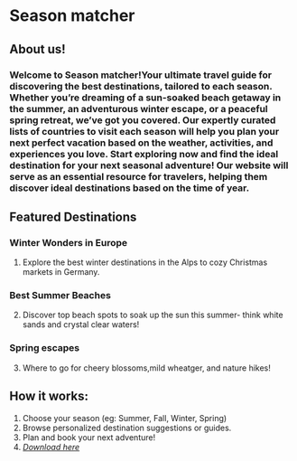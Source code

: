 # Season matcher

## About us!

### Welcome to Season matcher!Your ultimate travel guide for discovering the best destinations, tailored to each season. Whether you’re dreaming of a sun-soaked beach getaway in the summer, an adventurous winter escape, or a peaceful spring retreat, we’ve got you covered. Our expertly curated lists of countries to visit each season will help you plan your next perfect vacation based on the weather, activities, and experiences you love. Start exploring now and find the ideal destination for your next seasonal adventure! Our website will serve as an essential resource for travelers, helping them discover ideal destinations based on the time of year. 

## Featured Destinations
### Winter Wonders in Europe
1. Explore the best winter destinations in the Alps to cozy Christmas markets in Germany.
### Best Summer Beaches
2. Discover top beach spots to soak up the sun this summer- think white sands and crystal clear waters!
### Spring escapes
3. Where to go for cheery blossoms,mild wheatger, and nature hikes!

## How it works: 
1. Choose your season (eg: Summer, Fall, Winter, Spring)
2. Browse personalized destination suggestions or guides.
3. Plan and book your next adventure!
4. *<a href="https://github.com/user-attachments/files/18572836/season_matcher4.zip">Download here</a>*
